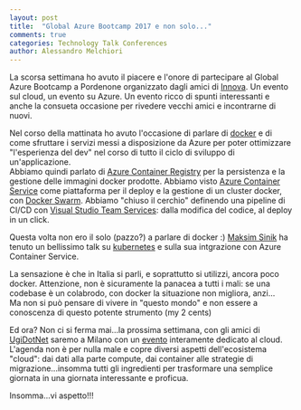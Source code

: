 ```yaml
---
layout: post
title:  "Global Azure Bootcamp 2017 e non solo..."
comments: true
categories: Technology Talk Conferences
author: Alessandro Melchiori
---
```


La scorsa settimana ho avuto il piacere e l'onore di partecipare al Global Azure Bootcamp a Pordenone organizzato dagli amici di [Innova](https://www.facebook.com/1nn0va). 
Un evento sul cloud, un evento su Azure. Un evento ricco di spunti interessanti e anche la consueta occasione per rivedere vecchi amici e incontrarne di nuovi.

Nel corso della mattinata ho avuto l'occasione di parlare di [docker](https://www.docker.com/) e di come sfruttare i servizi messi a disposizione da Azure per poter ottimizzare "l'esperienza del dev" nel corso di tutto il ciclo di sviluppo di un'applicazione.  
Abbiamo quindi parlato di [Azure Container Registry](https://azure.microsoft.com/en-us/services/container-registry/) per la persistenza e la gestione delle immagini docker prodotte. Abbiamo visto [Azure Container Service](https://azure.microsoft.com/en-us/services/container-service/) come piattaforma per il deploy e la gestione di un cluster docker, con [Docker Swarm](https://docs.docker.com/engine/swarm/). Abbiamo "chiuso il cerchio" definendo una pipeline di CI/CD con [Visual Studio Team Services](https://www.visualstudio.com/team-services/): dalla modifica del codice, al deploy in un click.

Questa volta non ero il solo (pazzo?) a parlare di docker :)
[Maksim Sinik](http://www.sinik.it/) ha tenuto un bellissimo talk su [kubernetes](https://kubernetes.io/) e sulla sua intgrazione con Azure Container Service.

La sensazione è che in Italia si parli, e soprattutto si utilizzi, ancora poco docker. Attenzione, non è sicuramente la panacea a tutti i mali: se una codebase è un colabrodo, con docker la situazione non migliora, anzi...  
Ma non si può pensare di vivere in "questo mondo" e non essere a conoscenza di questo potente strumento (my 2 cents)

Ed ora? Non ci si ferma mai...la prossima settimana, con gli amici di [UgiDotNet](www.ugidotnet.org) saremo a Milano con un [evento](http://www.ugidotnet.org/eventi/56/Join-the-Expert-Cloud-Day) interamente dedicato al cloud.  
L'agenda non è per nulla male e copre diversi aspetti dell'ecosistema "cloud": dai dati alla parte compute, dai container alle strategie di migrazione...insomma tutti gli ingredienti per trasformare una semplice giornata in una giornata interessante e proficua.

Insomma...vi aspetto!!!
